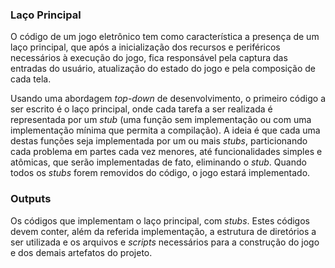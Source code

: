 ### Laço Principal

O código de um jogo eletrônico tem como característica a presença de um laço
principal, que após a inicialização dos recursos e periféricos necessários à
execução do jogo, fica responsável pela captura das entradas do usuário,
atualização do estado do jogo e pela composição de cada tela.

Usando uma abordagem _top-down_ de desenvolvimento, o primeiro código a
ser escrito é o laço principal, onde cada tarefa a ser realizada é representada
por um _stub_ (uma função sem implementação ou com uma implementação mínima
que permita a compilação). A ideia é que cada uma destas funções seja
implementada por um ou mais _stubs_, particionando cada problema em
partes cada vez menores, até funcionalidades simples e atômicas, que serão
implementadas de fato, eliminando o _stub_. Quando todos os _stubs_ forem
removidos do código, o jogo estará implementado.

### Outputs

Os códigos que implementam o laço principal, com _stubs_. Estes
códigos devem conter, além da referida implementação, a estrutura de diretórios
a ser utilizada e os arquivos e _scripts_ necessários para a construção do jogo
e dos demais artefatos do projeto.
